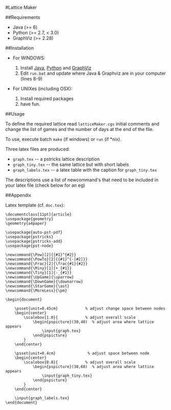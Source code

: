#Lattice Maker

##Requirements
*	Java (>= 6)
*	Python (>= 2.7, < 3.0)
*	GraphViz (>= 2.28)
	
##Installation

* For WINDOWS:
	1. Install [Java](http://www.java.com/), [Python](http://python.org/download/) and [GraphViz](http://www.graphviz.org/)
	2. Edit `run.bat` and update where Java & Graphviz are in your computer (lines 8-9)
	
* For UNIXes (including OSX):
	1. Install required packages
	2. have fun.

##Usage

To define the required lattice read `latticeMaker.cgs` initial comments and change the list of games and the number of days at the end of the file.

To use, execute batch `make` (if windows) or `run` (if *nix).

Three latex files are produced:
 * `graph.tex`		-- a pstricks lattice description
 * `graph_tiny.tex`   -- the same lattice but with short labels
 * `graph_labels.tex` -- a latex table with the caption for `graph_tiny.tex`
 
The descriptions use a list of newcommand's that need to be included in your latex file (check below for an eg)

##Appendix

Latex template (cf. `doc.tex`):

	\documentclass[11pt]{article}
	\usepackage{geometry}
	\geometry{a4paper}

	\usepackage{auto-pst-pdf}	
	\usepackage{pstricks}
	\usepackage{pstricks-add}
	\usepackage{pst-node}

	\newcommand{\Pow}[2]{{#1}^{#2}}
	\newcommand{\PowTo}[2]{{#1}^{-[#2]}}
	\newcommand{\Frac}[2]{\frac{#1}{#2}}
	\newcommand{\Miny}[1]{+_{#1}}
	\newcommand{\Tiny}[1]{-_{#1}}
	\newcommand{\UpGame}{\uparrow}
	\newcommand{\DownGame}{\downarrow}
	\newcommand{\StarGame}{\ast}
	\newcommand{\MoreLess}{\pm}
	
	\begin{document}
	
		\psset{unit=0.45cm}			   % adjust change space between nodes
		\begin{center}
			\scalebox{1.0}{			   % adjust overall scale
				\begin{pspicture}(30,40)  % adjust area where lattice appears
					\input{graph.tex}
				\end{pspicture}
			}
		\end{center}
		
		\psset{unit=0.4cm}				% adjust space between node
		\begin{center}
			\scalebox{0.8}{			   % adjust overall scale
				\begin{pspicture}(30,60)  % adjust area where lattice appears
					\input{graph_tiny.tex}
				\end{pspicture}
			}
		\end{center}
		
		\input{graph_labels.tex}
	\end{document}  

